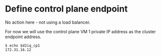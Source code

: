 # Define control plane endpoint

No action here - not using a load balancer.

For now we will use the control plane VM 1 private IP address as the cluster endpoint address.

```
$ echo $d2iq_cp1
172.31.16.12
```